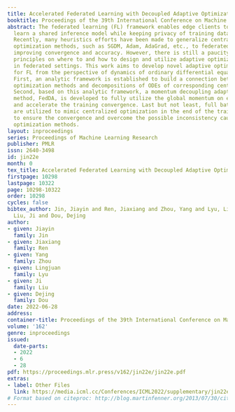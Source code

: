 ```yaml
---
title: Accelerated Federated Learning with Decoupled Adaptive Optimization
booktitle: Proceedings of the 39th International Conference on Machine Learning
abstract: The federated learning (FL) framework enables edge clients to collaboratively
  learn a shared inference model while keeping privacy of training data on clients.
  Recently, many heuristics efforts have been made to generalize centralized adaptive
  optimization methods, such as SGDM, Adam, AdaGrad, etc., to federated settings for
  improving convergence and accuracy. However, there is still a paucity of theoretical
  principles on where to and how to design and utilize adaptive optimization methods
  in federated settings. This work aims to develop novel adaptive optimization methods
  for FL from the perspective of dynamics of ordinary differential equations (ODEs).
  First, an analytic framework is established to build a connection between federated
  optimization methods and decompositions of ODEs of corresponding centralized optimizers.
  Second, based on this analytic framework, a momentum decoupling adaptive optimization
  method, FedDA, is developed to fully utilize the global momentum on each local iteration
  and accelerate the training convergence. Last but not least, full batch gradients
  are utilized to mimic centralized optimization in the end of the training process
  to ensure the convergence and overcome the possible inconsistency caused by adaptive
  optimization methods.
layout: inproceedings
series: Proceedings of Machine Learning Research
publisher: PMLR
issn: 2640-3498
id: jin22e
month: 0
tex_title: Accelerated Federated Learning with Decoupled Adaptive Optimization
firstpage: 10298
lastpage: 10322
page: 10298-10322
order: 10298
cycles: false
bibtex_author: Jin, Jiayin and Ren, Jiaxiang and Zhou, Yang and Lyu, Lingjuan and
  Liu, Ji and Dou, Dejing
author:
- given: Jiayin
  family: Jin
- given: Jiaxiang
  family: Ren
- given: Yang
  family: Zhou
- given: Lingjuan
  family: Lyu
- given: Ji
  family: Liu
- given: Dejing
  family: Dou
date: 2022-06-28
address:
container-title: Proceedings of the 39th International Conference on Machine Learning
volume: '162'
genre: inproceedings
issued:
  date-parts:
  - 2022
  - 6
  - 28
pdf: https://proceedings.mlr.press/v162/jin22e/jin22e.pdf
extras:
- label: Other Files
  link: https://media.icml.cc/Conferences/ICML2022/supplementary/jin22e-supp.zip
# Format based on citeproc: http://blog.martinfenner.org/2013/07/30/citeproc-yaml-for-bibliographies/
---
```

